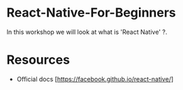 # React-Native-For-Beginners
In this workshop we will look at what is 'React Native' ?.

# Resources
- Official docs [https://facebook.github.io/react-native/]
